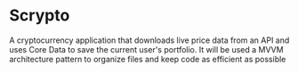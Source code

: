 # Scrypto
A cryptocurrency application that downloads live price data from an API and uses Core Data to save the current user's portfolio. It will be used a MVVM architecture pattern to organize files and keep code as efficient as possible
